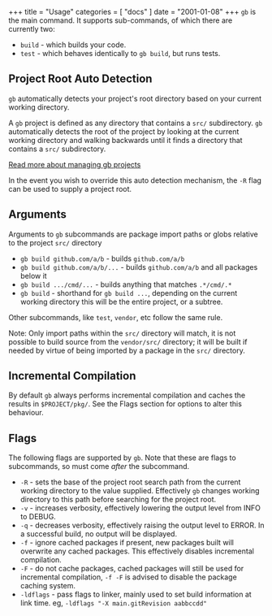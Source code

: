 +++
title = "Usage"
categories = [ "docs" ]
date = "2001-01-08"
+++
`gb` is the main command. It supports sub-commands, of which there are currently two:

- `build` - which builds your code.
- `test` - which behaves identically to `gb build`, but runs tests.

## Project Root Auto Detection

`gb` automatically detects your project's root directory based on your current working directory.

A `gb` project is defined as any directory that contains a `src/` subdirectory. `gb` automatically detects the root of the project by looking at the current working directory and walking backwards until it finds a directory that contains a `src/` subdirectory.

[Read more about managing gb projects](/docs/project)

In the event you wish to override this auto detection mechanism, the `-R` flag can be used to supply a project root.

## Arguments

Arguments to `gb` subcommands are package import paths or globs relative to the project `src/` directory

- `gb build github.com/a/b` - builds `github.com/a/b`
- `gb build github.com/a/b/...` - builds `github.com/a/b` and all packages below it
- `gb build .../cmd/...` - builds anything that matches `.*/cmd/.*`
- `gb build` - shorthand for `gb build ...`, depending on the current working directory this will be the entire project, or a subtree.

Other subcommands, like `test`, `vendor`, etc follow the same rule.

Note: Only import paths within the `src/` directory will match, it is not possible to build source from the `vendor/src/` directory; it will be built if needed by virtue of being imported by a package in the `src/` directory.

## Incremental Compilation

By default `gb` always performs incremental compilation and caches the results in `$PROJECT/pkg/`. See the Flags section for options to alter this behaviour.

## Flags

The following flags are supported by `gb`. Note that these are flags to subcommands, so must come *after* the subcommand.

- `-R` - sets the base of the project root search path from the current working directory to the value supplied. Effectively `gb` changes working directory to this path before searching for the project root.
- `-v` - increases verbosity, effectively lowering the output level from INFO to DEBUG.
- `-q` - decreases verbosity, effectively raising the output level to ERROR. In a successful build, no output will be displayed.
- `-f` - ignore cached packages if present, new packages built will overwrite any cached packages. This effectively disables incremental compilation.
- `-F` - do not cache packages, cached packages will still be used for incremental compilation, `-f -F` is advised to disable the package caching system.
- `-ldflags` - pass flags to linker, mainly used to set build information at link time. eg, `-ldflags "-X main.gitRevision aabbccdd"`
